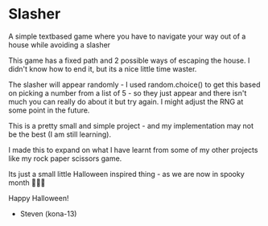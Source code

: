 # Slasher
A simple textbased game where you have to navigate your way out of a house while avoiding a slasher

This game has a fixed path and 2 possible ways of escaping the house. I didn't know how to end it, but its a nice little time waster.

The slasher will appear randomly - I used random.choice() to get this based on picking a number from a list of 5 - so they just appear and there isn't much you can really do about it but try again. I might adjust the RNG at some point in the future.

This is a pretty small and simple project - and my implementation may not be the best (I am still learning).

I made this to expand on what I have learnt from some of my other projects like my rock paper scissors game.

Its just a small little Halloween inspired thing - as we are now in spooky month 🎃🎃🎃

Happy Halloween! 

- Steven (kona-13)
